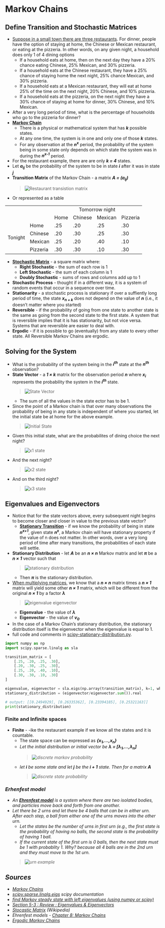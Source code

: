 # Markov Chains

## Define Transition and Stochastic Matrices

* [Suppose in a small town there are three restaurants](https://www.math.ucdavis.edu/~daddel/linear_algebra_appl/Applications/MarkovChain/MarkovChain_9_18/node1.html). For dinner, people have the option of staying at home, the Chinese or Mexican restaurant, or eating at the pizzeria. In other words, on any given night, a household does only 1 of 4 dining options
  * If a household eats at home, then on the next day they have a 20% chance eating Chinese, 25% Mexican, and 30% pizzeria.
  * If a household eats at the Chinese restaurant, they have a 25% chance of staying home the next night, 25% chance Mexican, and 30% pizzeria.
  * If a household eats at a Mexican restaurant, they will eat at home 25% of the time on the next night, 20% Chinese, and 10% pizzeria.
  * If a household eats at the pizzeria, on the next night they have a 30% chance of staying at home for dinner, 30% Chinese, and 10% Mexican.
* After a very long period of time, what is the percentage of households who go to the pizzeria for dinner?
* <strong>[Markov Chain](https://www.math.ucdavis.edu/~daddel/linear_algebra_appl/Applications/MarkovChain/MarkovChain_9_18/node1.html)</strong>
  * There is a physical or mathematical system that has <strong><em>k</em></strong> possible states.
  * At any one time, the system is in one and only one of those <strong><em>k</em></strong> states.
  * For any observation at the <strong><em>n<sup>x</sup></em></strong> period, the probability of the system being in some state only depends on which state the system was in during the <strong><em>n<sup>x-1</sup></em></strong> period.
* For the restaurant example, there are are only <strong><em>k = 4</em></strong> states.
* Let <strong><em>a<sub>ij</sub></em></strong> be the probability of the system to be in state <strong><em>i</em></strong> after it was in state <strong><em>j</em></strong>
* <strong>Transition Matrix</strong> of the Markov Chain - a matrix <strong><em>A = (a<sub>ij</sub>)</em></strong>
  > ![Restaurant transistion matrix](./img/6e186b3f-0b6b-48b5-8220-7a7caf0adb9b.png)<!--
    A =
    \begin{bmatrix}
    .25 & .20 & .25 & .30 \\
    .20 & .30 & .25 & .30 \\
    .25 & .20 & .40 & .10 \\
    .30 & .30 & .10 & .30
    \end{bmatrix}
    -->
* Or represented as a table

<table>
  <tr>
    <td colspan="2" rowspan="2"></td>
    <td colspan="4" align="center">Tomorrow night</td>
  </tr>
  <tr>
    <td>Home</td>
    <td>Chinese</td>
    <td>Mexican</td>
    <td>Pizzeria</td>
  </tr>
  <tr>
    <td rowspan="4" valign="middle">Tonight</td>
    <td>Home</td>
    <td>.25</td>
    <td>.20</td>
    <td>.25</td>
    <td>.30</td>
  </tr>
  <tr>
    <td>Chinese</td>
    <td>.20</td>
    <td>.30</td>
    <td>.25</td>
    <td>.30</td>
  </tr>
  <tr>
    <td>Mexican</td>
    <td>.25</td>
    <td>.20</td>
    <td>.40</td>
    <td>.10</td>
  </tr>
  <tr>
    <td>Pizzeria</td>
    <td>.30</td>
    <td>.30</td>
    <td>.10</td>
    <td>.30</td>
  </tr>
</table>

* <strong>[Stochastic Matrix](https://en.wikipedia.org/wiki/Stochastic_matrix)</strong> - a square matrix where:
  * <strong>Right Stochastic</strong> - the sum of each row is 1
  * <strong>Left Stochastic</strong> - the sum of each column is 1
  * <strong>Doubly Stochastic</strong> - sums of rows and columns add up to 1
* <strong>Stochastic Process</strong> - thought if in a different way, it is a system of random events that occur in a sequence over time.
* <strong>Stationarity</strong> - a stochastic process is stationary if over a suffiently long period of time, the state <strong><em>x<sub>n + k</sub></em></strong> does not depend on the value of <strong><em>n</em></strong> (i.e., it doesn&rsquo;t matter where you started)
* <strong>Reversible</strong> - if the probability of going from one state to another state is the same as going from the second state to the first state. A system that is reversible implies that it is has stationarity, but not vice versa. Systems that are reversible are easier to deal with.
* <strong>Ergodic</strong> - if it is possible to go (eventually) from any state to every other state. All Reversible Markov Chains are ergodic.

## Solving for the System

* What is the probability of the system being in the <strong><em>i<sup>th</sup></em></strong> state at the <strong><em>n<sup>th</sup></em></strong> observation?
* <strong>State Vector</strong> - a <strong><em>1 &times; k</em></strong> matrix for the observation period <strong><em>n</em></strong> where <strong><em>x<sub>i</sub></em></strong> represents the probability the system in the <strong><em>i<sup>th</sup></em></strong> state.
  > ![State Vector](./img/fe90c46f-3f0e-42aa-90f1-74fbe18eec39.png)<!--
    x^{n} = \begin{bmatrix} x_1 \\ x_2 \\ \vdots \\ x_k \end{bmatrix}
    -->
  * The sum of all the values in the state ector has to be 1.
* Since the point of a Markov chain is that over many observations the probability of being in any state is independent of where you started, let the initial state be at home for the above example.
  > ![Initial State](./img/41342246-5b74-4190-81ae-691a80d843f4.png)<!--
    x^{0} = \begin{bmatrix} 1 \\ 0 \\ 0\\ 0 \end{bmatrix}
    -->
* Given this initial state, what are the probabilites of dining choice the next night?
  > ![x1 state](./img/87cc8a0e-e22f-4520-b12e-2790735eccd0.png)<!--
    {x^1 = Ax^0 =
    \begin{bmatrix}
    .25 & .20 & .25 & .30 \\
    .20 & .30 & .25 & .30 \\
    .25 & .20 & .40 & .10 \\
    .30 & .30 & .10 & .30
    \end{bmatrix}
    \begin{bmatrix} 1 \\ 0 \\ 0\\ 0 \end{bmatrix} =
    \begin{bmatrix} .25 \\ .20 \\ .25\\ .30 \end{bmatrix}}
    -->
* And the next night?
  > ![x2 state](./img/5d1708d1-1a19-4e96-bff6-2c19509ec8a4.png)<!--
    {x^2 = Ax^1 =
    \begin{bmatrix}
    .25 & .20 & .25 & .30 \\
    .20 & .30 & .25 & .30 \\
    .25 & .20 & .40 & .10 \\
    .30 & .30 & .10 & .30
    \end{bmatrix}
    \begin{bmatrix} .25 \\ .20 \\ .25\\ .30 \end{bmatrix} =
    \begin{bmatrix} .25500 \\ .26250 \\ .23250 \\ .25000 \end{bmatrix}}
    -->
* And on the third night?
  > ![x3 state](./img/be27584c-45f2-45af-a57f-18953829b38f.png)<!--
    {x^3 = Ax^2 =
    \begin{bmatrix}
    .25 & .20 & .25 & .30 \\
    .20 & .30 & .25 & .30 \\
    .25 & .20 & .40 & .10 \\
    .30 & .30 & .10 & .30
    \end{bmatrix}
    \begin{bmatrix} .25500 \\ .26250 \\ .23250 \\ .25000 \end{bmatrix} =
    \begin{bmatrix} .24938 \\ .26288 \\ .23425 \\ .25350 \end{bmatrix}}
    -->

## Eigenvalues and Eigenvectors

* Notice that for the state vectors above, every subsequent night begins to become closer and closer in value to the previous state vector?
  * <strong>[Stationary Transition](https://www.mcmchandbook.net/HandbookChapter1.pdf)</strong> - if we know the probability of being in state <strong><em>n<sup>x+1</sup></em></strong>, given state <strong><em>n<sup>x</sup></em></strong>, a Markov chain will have stationary property if the value of n does not matter. In other words, over a very long period of time after many transitions, the probabilities of each state will settle.
* <strong>Stationary Distribution</strong> - let <strong><em>A</em></strong> be an <strong><em>n &times; n</em></strong> Markov matrix and let <strong><em>&pi;</em></strong> be a <strong><em>n &times; 1</em></strong> vector such that
  > ![stationary distribution](./img/7a2d527c-af25-4bf7-b762-57f896395978.png)<!--
    A\pi = \pi
    -->
  * Then <strong><em>&pi;</em></strong> is the stationary distribution.
* [When multiplying matrices](http://tutorial.math.lamar.edu/Classes/DE/LA_Eigen.aspx), we know that a <strong><em>n &times; n</em></strong> matrix times a <strong><em>n &times; 1</em></strong> matrix will yield some other <strong><em>n &times; 1</em></strong> matrix, which will be different from the original <strong><em>n &times; 1</em></strong> by a factor <strong><em>&lambda;</em></strong>
  > ![eigenvalue eigenvector](./img/ceefc424-d6b5-4d72-a4e8-71ae7a635a5b.png)<!--
    A\vec{\mathbf{v}}_{\,0} = \vec{\mathbf{v}}_{\,1} = \lambda\vec{\mathbf{v}}_{\,0}
    -->
  * <strong>Eigenvalue</strong> - the value of <strong><em>&lambda;</em></strong>
  * <strong>Eigenvector</strong> - the value of <strong><em>v<sub>0</sub></em></strong>
* In the case of a Markov Chain&rsquo;s stationary distribution, the stationary distribution itself is the eigenvector when the eigenvalue is equal to 1.
* full code and comments in [scipy-stationary-distribution.py](./libraries/scipy-examples/cipy-stationary-distribution.py).
```python
import numpy as np
import scipy.sparse.linalg as sla

transition_matrix = [
    [.25, .20, .25, .30],
    [.20, .30, .25, .30],
    [.25, .20, .40, .10],
    [.30, .30, .10, .30]
]

eigenvalue, eigenvector = sla.eigs(np.array(transition_matrix), k=1, which='LM')
stationary_distribution = (eigenvector/eigenvector.sum()).real

# output: [[0.2494929], [0.26335362], [0.23394185], [0.25321163]]
print(stationary_distribution)
```

### Finite and Infinite spaces

* <strong>Finite</strong> - -ike the restaurant example if we know all the states and it is countable.
  * The state space can be expressed as <strong><em>{x<sub>1</sub>,&hellip;,x<sub>n</sub>}</strong>
  * Let the initial distribution or initial vector be <strong><em>&lambda; = \[&lambda;<sub>1</sub>,&hellip;,&lambda;<sub>n</sub>\]</strong>
    > ![discrete markov probability](./img/7be306dd-fc99-4ca7-afb4-c6d42f182b70.png)<!--
      {\mathbf{P}(X_1=x_i) = \lambda_i, i = 1,\ldots,n}
      -->
  * let <strong><em>i</em></strong> be some state and let <strong><em>j</em></strong> be the <strong><em>i + 1</em></strong> state. Then for a matrix <strong><em>A</em></strong>
    > ![discrete state probability](./img/b63a111e-b0cf-4831-beb5-fd38a195f267.png)<!--
      {\mathbf{P}(X_{n+1}=x_j|X_n=x_i) = a_{ij}}
      -->

### Erhenfest model

* An <strong>[Ehrenfest model](https://faculty.math.illinois.edu/~rsong/488f02/ch8.pdf)</strong> is a system where there are two isolated bodies, and particles move back and forth from one another.
* Let there be 2 urns and let there be 4 balls that can be in either urn. After each step, a ball from either one of the urns moves into the other urn.
  * Let the states be the number of urns in first urn (e.g., the first state is the probability of having no balls, the second state is the probability of having 1 ball.
  * If the current state of the first urn is 0 balls, then the next state must be 1 with probablity 1. Why? because all 4 balls are in the 2nd urn and they must move to the 1st urn.
  > ![urn example](./img/d5cba32d-9f65-4b3f-869b-14a374bc5a18.png)<!--
      {Ax = \begin{bmatrix}
      0 & 1 & 0 & 0 & 0 \\
      .25 & 0 & .75 & 0 & 0 \\
      0 & .5 & 0 & .5 & 0 \\
      0 & 0 & .75 & .0 & .25 \\
      0 & 0 & 0 & 1 & 0
      \end{bmatrix}}
      -->

## Sources

* [Markov Chains](https://www.math.ucdavis.edu/~daddel/linear_algebra_appl/Applications/MarkovChain/MarkovChain_9_18/node1.html)
* [scipy.sparse.linalg.eigs](https://docs.scipy.org/doc/scipy/reference/generated/scipy.sparse.linalg.eigs.html) scipy documentation
* [find Markov steady state with left eigenvalues (using numpy or scipy)
](https://stackoverflow.com/questions/33385763/)
* [Section 5-3 : Review : Eigenvalues & Eigenvectors](http://tutorial.math.lamar.edu/Classes/DE/LA_Eigen.aspx)
* [Stocastic Matrix](https://en.wikipedia.org/wiki/Stochastic_matrix) (Wikipedia)
* Ehrenfest models - [Chapter 8: Markov Chains](https://faculty.math.illinois.edu/~rsong/488f02/ch8.pdf)
* [Ergodic Markov Chains](https://math.dartmouth.edu/archive/m20x06/public_html/Lecture15.pdf)

